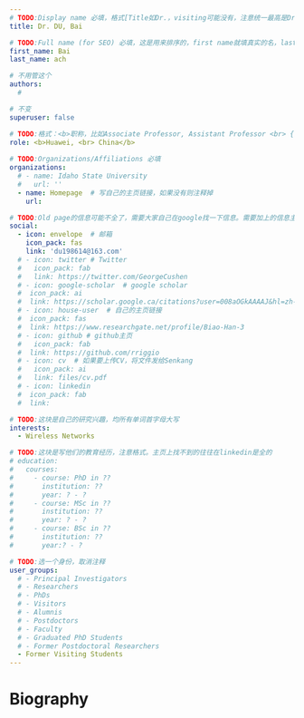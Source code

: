 ```yaml
---
# TODO:Display name 必填，格式[Title如Dr.，visiting可能没有，注意统一最高是Dr. 而不是Prof.] [全大写的Last name][, ][首字母大写的Last name]
title: Dr. DU, Bai

# TODO:Full name (for SEO) 必填，这是用来排序的，first name就填真实的名，last_name一定按照excel填写
first_name: Bai   
last_name: ach

# 不用管这个
authors:
  # 

# 不变
superuser: false

# TODO:格式：<b>职称，比如Associate Professor, Assistant Professor <br> {工作单位}, {工作国家:China、USA等}</b>
role: <b>Huawei, <br> China</b>
 
# TODO:Organizations/Affiliations 必填
organizations:
  # - name: Idaho State University 
  #   url: ''
  - name: Homepage  # 写自己的主页链接，如果没有则注释掉
    url: 

# TODO:Old page的信息可能不全了，需要大家自己在google找一下信息。需要加上的信息主要包含email、google scholar、个人主页、linkedin
social:
  - icon: envelope  # 邮箱
    icon_pack: fas
    link: 'du198614@163.com'
  # - icon: twitter # Twitter
  #   icon_pack: fab  
  #   link: https://twitter.com/GeorgeCushen
  # - icon: google-scholar  # google scholar
  #  icon_pack: ai
  #  link: https://scholar.google.ca/citations?user=008aOGkAAAAJ&hl=zh-CN&oi=sra
  # - icon: house-user  # 自己的主页链接
  #  icon_pack: fas
  #  link: https://www.researchgate.net/profile/Biao-Han-3
  # - icon: github # github主页
  #   icon_pack: fab   
  #  link: https://github.com/rriggio
  # - icon: cv  # 如果要上传CV，将文件发给Senkang
  #   icon_pack: ai
  #   link: files/cv.pdf
  # - icon: linkedin 
  #  icon_pack: fab
  #  link: 

# TODO:这块是自己的研究兴趣，均所有单词首字母大写
interests:
  - Wireless Networks

# TODO:这块是写他们的教育经历，注意格式。主页上找不到的往往在linkedin是全的
# education:
#   courses:
#     - course: PhD in ??
#       institution: ??
#       year: ? - ?
#     - course: MSc in ??
#       institution: ??
#       year: ? - ?
#     - course: BSc in ??
#       institution: ??
#       year:? - ?

# TODO:选一个身份，取消注释
user_groups:
  # - Principal Investigators
  # - Researchers
  # - PhDs
  # - Visitors
  # - Alumnis
  # - Postdoctors
  # - Faculty
  # - Graduated PhD Students
  # - Former Postdoctoral Researchers
  - Former Visiting Students
---
```

<!-- TODO:写自己的Biography -->
# Biography
<!-- 这部分不要写他们的PhD招生信息，直接复制他们主页的个人简介。实在没有，在excel备注一下{个人资料缺失}再提交给我 -->
<!-- <p style="text-align:justify">  -->
